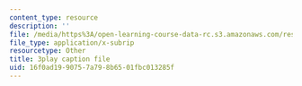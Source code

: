 ```yaml
---
content_type: resource
description: ''
file: /media/https%3A/open-learning-course-data-rc.s3.amazonaws.com/res-tll-004-stem-concept-videos-fall-2013/16f0ad1990757a798b6501fbc013285f_w4y12u5S0HE.srt
file_type: application/x-subrip
resourcetype: Other
title: 3play caption file
uid: 16f0ad19-9075-7a79-8b65-01fbc013285f
---
```

